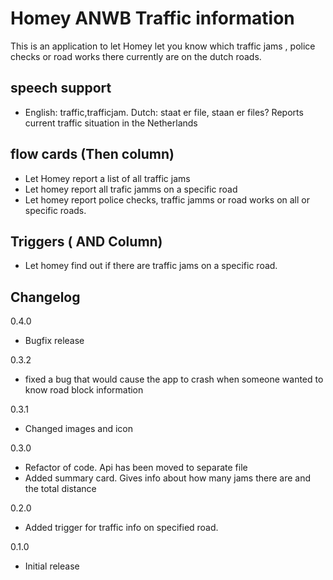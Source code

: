 # Homey ANWB Traffic information

This is an application to let Homey let you know which traffic jams , police checks or road works there currently are on
the dutch roads.

## speech support

- English: traffic,trafficjam. Dutch:   staat er file, staan er files?
    Reports current traffic situation in the Netherlands
    

## flow cards (Then column)

- Let Homey report a list of all traffic jams
- Let homey report all trafic jamms on a specific road
- Let homey report police checks, traffic jamms or road works on all or specific roads.

## Triggers ( AND Column)

- Let homey find out if there are traffic jams on a specific road. 

## Changelog

0.4.0
* Bugfix release

0.3.2
* fixed a bug that would cause the app to crash when someone wanted to know road block information 

0.3.1
* Changed images and icon

0.3.0
* Refactor of code. Api has been moved to separate file
* Added summary card. Gives info about how many jams there are and the total distance

0.2.0
* Added trigger for traffic info on specified road.

0.1.0 
* Initial release
